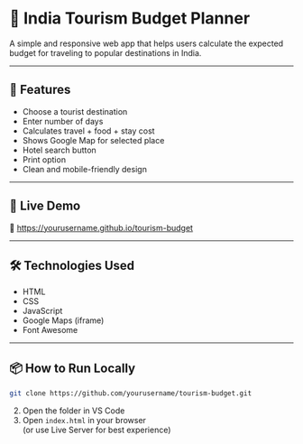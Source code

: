 # 🧭 India Tourism Budget Planner

A simple and responsive web app that helps users calculate the expected budget for traveling to popular destinations in India.

---

## 🌟 Features

- Choose a tourist destination
- Enter number of days
- Calculates travel + food + stay cost
- Shows Google Map for selected place
- Hotel search button
- Print option
- Clean and mobile-friendly design

---

## 🚀 Live Demo

🔗 https://yourusername.github.io/tourism-budget

---

## 🛠 Technologies Used

- HTML
- CSS
- JavaScript
- Google Maps (iframe)
- Font Awesome

---

## 📦 How to Run Locally

```bash
git clone https://github.com/yourusername/tourism-budget.git
```

2. Open the folder in VS Code  
3. Open `index.html` in your browser  
   (or use Live Server for best experience)
